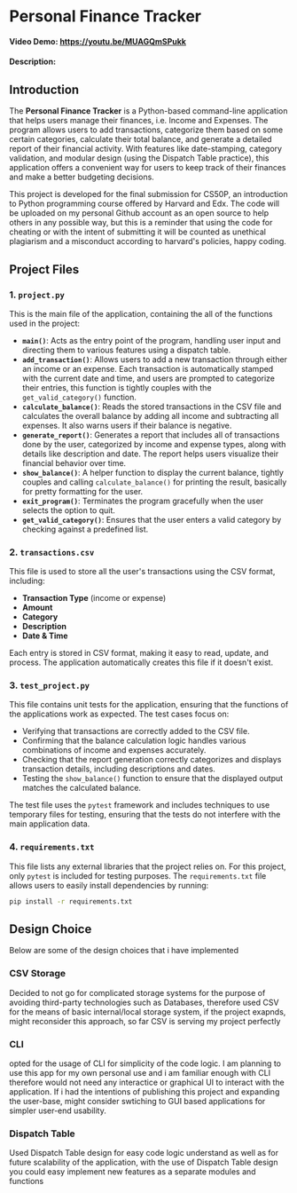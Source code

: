 # Personal Finance Tracker
#### Video Demo: https://youtu.be/MUAGQmSPukk 
#### Description:

## Introduction
The **Personal Finance Tracker** is a Python-based command-line application that helps users manage 
their finances, i.e. Income and Expenses. The program allows users to add transactions, categorize 
them based on some certain categories, calculate their total balance, and generate a detailed report 
of their financial activity. With features like date-stamping, category validation, and modular design 
(using the Dispatch Table practice), this application offers a convenient way for users to keep track 
of their finances and make a better budgeting decisions.

This project is developed for the final submission for CS50P, an introduction to Python programming 
course offered by Harvard and Edx. The code will be uploaded on my personal Github account as an open source to help others in any possible way, but this is a reminder that using the code for cheating or with the intent of submitting it will be counted as unethical plagiarism and a misconduct according to harvard's policies, happy coding.

## Project Files
### 1. `project.py`
This is the main file of the application, containing the all of the functions used in the project:
- **`main()`**: Acts as the entry point of the program, handling user input and directing them to various features using a dispatch table.
- **`add_transaction()`**: Allows users to add a new transaction through either an income or an expense. Each transaction is automatically stamped with the current date and time, and users are prompted to categorize their entries, this function is tightly couples with the `get_valid_category()` function.
- **`calculate_balance()`**: Reads the stored transactions in the CSV file and calculates the overall balance by adding all income and subtracting all expenses. It also warns users if their balance is negative.
- **`generate_report()`**: Generates a report that includes all of transactions done by the user, categorized by income and expense types, along with details like description and date. The report helps users visualize their financial behavior over time.
- **`show_balance()`**: A helper function to display the current balance, tightly couples and calling `calculate_balance()` for printing the result, basically for pretty formatting for the user.
- **`exit_program()`**: Terminates the program gracefully when the user selects the option to quit.
- **`get_valid_category()`**: Ensures that the user enters a valid category by checking against a predefined list.

### 2. `transactions.csv`
This file is used to store all the user's transactions using the CSV format, including:
- **Transaction Type** (income or expense)
- **Amount**
- **Category**
- **Description**
- **Date & Time**

Each entry is stored in CSV format, making it easy to read, update, and process. The application automatically creates this file if it doesn't exist.

### 3. `test_project.py`
This file contains unit tests for the application, ensuring that the functions of the applications 
work as expected. The test cases focus on:
- Verifying that transactions are correctly added to the CSV file.
- Confirming that the balance calculation logic handles various combinations of income and expenses 
accurately.
- Checking that the report generation correctly categorizes and displays transaction details, 
including descriptions and dates.
- Testing the `show_balance()` function to ensure that the displayed output matches the calculated 
balance.

The test file uses the `pytest` framework and includes techniques to use temporary files for testing, 
ensuring that the tests do not interfere with the main application data.

### 4. `requirements.txt`
This file lists any external libraries that the project relies on. For this project, only `pytest` is 
included for testing purposes. The `requirements.txt` file allows users to easily install dependencies 
by running:
```bash
pip install -r requirements.txt
```

## Design Choice
Below are some of the design choices that i have implemented

### CSV Storage
Decided to not go for complicated storage systems for the purpose of avoiding third-party technologies
such as Databases, therefore used CSV for the means of basic internal/local storage system, if the project exapnds, might reconsider this approach, so far CSV is serving my project perfectly

### CLI 
opted for the usage of CLI for simplicity of the code logic. I am planning to use this app for my own personal use and i am familiar enough with CLI therefore would not need any interactice or graphical UI to interact with the application. If i had the intentions of publishing this project and expanding the user-base, might consider swtiching to GUI based applications for simpler user-end usability.

### Dispatch Table
Used Dispatch Table design for easy code logic understand as well as for future scalability of the application, with the use of Dispatch Table design you could easy implement new features as a separate modules and functions
